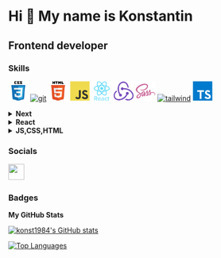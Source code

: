 # Hi 👋 My name is Konstantin

## Frontend developer

### Skills

<p align="left">
 <a href="https://www.w3schools.com/css/" target="_blank" rel="noreferrer" title="CSS"><img src="https://raw.githubusercontent.com/devicons/devicon/master/icons/css3/css3-original-wordmark.svg" alt="css3" width="40" height="40"/></a> 
 <a href="https://git-scm.com/" target="_blank" rel="noreferrer"  title="Git"><img src="https://www.vectorlogo.zone/logos/git-scm/git-scm-icon.svg" alt="git" width="40" height="40"/></a> 
 <a href="https://www.w3.org/html/" target="_blank" rel="noreferrer" title="HTML5"><img src="https://raw.githubusercontent.com/devicons/devicon/master/icons/html5/html5-original-wordmark.svg" alt="html5" width="40" height="40"/></a> 
 <a href="https://developer.mozilla.org/en-US/docs/Web/JavaScript" target="_blank" rel="noreferrer" title="JAVASCRIPT"><img src="https://raw.githubusercontent.com/devicons/devicon/master/icons/javascript/javascript-original.svg" alt="javascript" width="40" height="40"/></a> 
 <a href="https://reactjs.org/" target="_blank" rel="noreferrer" title="REACT"><img src="https://raw.githubusercontent.com/devicons/devicon/master/icons/react/react-original-wordmark.svg" alt="react" width="40" height="40"/></a> 
 <a href="https://redux.js.org" target="_blank" rel="noreferrer" title="REDUX"><img src="https://raw.githubusercontent.com/devicons/devicon/master/icons/redux/redux-original.svg" alt="redux" width="40" height="40"/></a> 
 <a href="https://sass-lang.com" target="_blank" rel="noreferrer" title="SASS"><img src="https://raw.githubusercontent.com/devicons/devicon/master/icons/sass/sass-original.svg" alt="sass" width="40" height="40"/></a> 
 <a href="https://tailwindcss.com/" target="_blank" rel="noreferrer" title="TAILWIND"><img src="https://www.vectorlogo.zone/logos/tailwindcss/tailwindcss-icon.svg" alt="tailwind" width="40" height="40"/></a> 
 <a href="https://www.typescriptlang.org/" target="_blank" rel="noreferrer" title="TYPESCRIPT"><img src="https://raw.githubusercontent.com/devicons/devicon/master/icons/typescript/typescript-original.svg" alt="typescript" width="40" height="40"/> </a> 
</li>


<details><summary><b>Next</b></summary>
  <ul>
    <li>
      <a href="https://custom-amazon.vercel.app/" target="_blank" rel="noreferrer" title="demo">Amazone</a>
      <a href="https://github.com/konst1984/my_amazone" target="_blank" rel="noreferrer" title="repository">
        <picture> 
        <source media="(prefers-color-scheme: dark)" srcset="https://raw.githubusercontent.com/danielcranney/readme-generator/main/public/icons/socials/github-dark.svg" />
        <source media="(prefers-color-scheme: light)" srcset="https://raw.githubusercontent.com/danielcranney/readme-generator/main/public/icons/socials/github.svg" />
        </picture>
      </a>
    </li>
  </ul>
</details>

<details><summary><b>React</b></summary>  
  <ul>
    <li>
      <a href="https://konst1984.github.io/movix/" target="_blank" rel="noreferrer" title="demo">Movies App 2.0(via VPN)</a> 
      <a href="https://github.com/konst1984/movix" target="_blank" rel="noreferrer" title="repository"> 
        <picture> 
          <source media="(prefers-color-scheme: dark)" srcset="https://raw.githubusercontent.com/danielcranney/readme-generator/main/public/icons/socials/github-dark.svg" /> 
          <source media="(prefers-color-scheme: light)" srcset="https://raw.githubusercontent.com/danielcranney/readme-generator/main/public/icons/socials/github.svg" /> 
          <img src="https://raw.githubusercontent.com/danielcranney/readme-generator/main/public/icons/socials/github.svg" width="16" height="16" />
        </picture>
      </a>
    </li>
    <li>
      <a href="https://konst1984.github.io/clothing_store/" target="_blank" rel="noreferrer" title="demo">Clothing store</a>
      <a href="https://github.com/konst1984/clothing_store" target="_blank" rel="noreferrer" title="repository"> 
        <picture> 
          <source media="(prefers-color-scheme: dark)" srcset="https://raw.githubusercontent.com/danielcranney/readme-generator/main/public/icons/socials/github-dark.svg" /> 
          <source media="(prefers-color-scheme: light)" srcset="https://raw.githubusercontent.com/danielcranney/readme-generator/main/public/icons/socials/github.svg" /> 
          <img src="https://raw.githubusercontent.com/danielcranney/readme-generator/main/public/icons/socials/github.svg" width="16" height="16" /> 
        </picture>
      </a>
    </li>
    <li>
      <a href="https://konst1984.github.io/goods_store/" target="_blank" rel="noreferrer" title="demo">Goods Store</a>
      <a href="https://github.com/konst1984/goods_store" target="_blank" rel="noreferrer" title="repository"> 
        <picture> 
          <source media="(prefers-color-scheme: dark)" srcset="https://raw.githubusercontent.com/danielcranney/readme-generator/main/public/icons/socials/github-dark.svg" />
          <source media="(prefers-color-scheme: light)" srcset="https://raw.githubusercontent.com/danielcranney/readme-generator/main/public/icons/socials/github.svg" />
          <img src="https://raw.githubusercontent.com/danielcranney/readme-generator/main/public/icons/socials/github.svg" width="16" height="16" />
        </picture>
      </a>
    </li>
    <li>
      <a href="https://konst1984.github.io/games_store/" target="_blank" rel="noreferrer" title="demo">Games Store</a>
      <a href="https://github.com/konst1984/games_store" target="_blank" rel="noreferrer" title="repository"> 
        <picture> 
          <source media="(prefers-color-scheme: dark)" srcset="https://raw.githubusercontent.com/danielcranney/readme-generator/main/public/icons/socials/github-dark.svg" />
          <source media="(prefers-color-scheme: light)" srcset="https://raw.githubusercontent.com/danielcranney/readme-generator/main/public/icons/socials/github.svg" />
          <img src="https://raw.githubusercontent.com/danielcranney/readme-generator/main/public/icons/socials/github.svg" width="16" height="16" />
        </picture>
      </a>
    </li>
    <li>
      <a href="https://konst1984.github.io/portfolio_app/" target="_blank" rel="noreferrer" title="demo">Portfolio John Doe</a>
      <a href="https://github.com/konst1984/portfolio_app" target="_blank" rel="noreferrer" title="repository"> 
        <picture> 
          <source media="(prefers-color-scheme: dark)" srcset="https://raw.githubusercontent.com/danielcranney/readme-generator/main/public/icons/socials/github-dark.svg" /> 
          <source media="(prefers-color-scheme: light)" srcset="https://raw.githubusercontent.com/danielcranney/readme-generator/main/public/icons/socials/github.svg" />
          <img src="https://raw.githubusercontent.com/danielcranney/readme-generator/main/public/icons/socials/github.svg" width="16" height="16" />
        </picture>
      </a>
    </li>
    <li>
      <a href="https://konst1984.github.io/foods-react/" target="_blank" rel="noreferrer" title="demo">Food recipes</a>
      <a href="https://github.com/konst1984/foods-react" target="_blank" rel="noreferrer" title="repository"> 
        <picture> 
          <source media="(prefers-color-scheme: dark)" srcset="https://raw.githubusercontent.com/danielcranney/readme-generator/main/public/icons/socials/github-dark.svg" /> 
          <source media="(prefers-color-scheme: light)" srcset="https://raw.githubusercontent.com/danielcranney/readme-generator/main/public/icons/socials/github.svg" />
          <img src="https://raw.githubusercontent.com/danielcranney/readme-generator/main/public/icons/socials/github.svg" width="16" height="16" />
        </picture>
      </a>
    </li>

  </ul>  
</details>

<details>
  <summary>
    <strong>JS,CSS,HTML</strong>
  </summary>
  <ul>
    <li>
      <a href="https://shop-js-pug-css.vercel.app/index.html" target="_blank" rel="noreferrer" title="demo">Shop woman clothes(JS, PUG)</a>
      <a href="https://github.com/konst1984/shop_js_pug_css" target="_blank" rel="noreferrer" title="repository"> 
        <picture> 
          <source media="(prefers-color-scheme: dark)" srcset="https://raw.githubusercontent.com/danielcranney/readme-generator/main/public/icons/socials/github-dark.svg" />
          <source media="(prefers-color-scheme: light)" srcset="https://raw.githubusercontent.com/danielcranney/readme-generator/main/public/icons/socials/github.svg" />
          <img src="https://raw.githubusercontent.com/danielcranney/readme-generator/main/public/icons/socials/github.svg" width="16" height="16" /> 
        </picture>
      </a>
    </li>
    <li>
      <a href="https://konst1984.github.io/landing_rifle-scope/" target="_blank" rel="noreferrer" title="demo">Rifle scope landing(HTML, CSS)</a>
      <a href="https://github.com/konst1984/landing_rifle-scope" target="_blank" rel="noreferrer" title="repository"> 
        <picture> 
          <source media="(prefers-color-scheme: dark)" srcset="https://raw.githubusercontent.com/danielcranney/readme-generator/main/public/icons/socials/github-dark.svg" /> 
          <source media="(prefers-color-scheme: light)" srcset="https://raw.githubusercontent.com/danielcranney/readme-generator/main/public/icons/socials/github.svg" />
          <img src="https://raw.githubusercontent.com/danielcranney/readme-generator/main/public/icons/socials/github.svg" width="16" height="16" />
        </picture>
      </a>
    </li>
  </ul>
</details>


### Socials

<p align="left"> <a href="https://www.github.com/konst1984" target="_blank" rel="noreferrer"> <picture> <source media="(prefers-color-scheme: dark)" srcset="https://raw.githubusercontent.com/danielcranney/readme-generator/main/public/icons/socials/github-dark.svg" /> <source media="(prefers-color-scheme: light)" srcset="https://raw.githubusercontent.com/danielcranney/readme-generator/main/public/icons/socials/github.svg" /> <img src="https://raw.githubusercontent.com/danielcranney/readme-generator/main/public/icons/socials/github.svg" width="32" height="32" /> </picture> </a></li>


### Badges

<b>My GitHub Stats</b>

<a href="http://www.github.com/konst1984"><img src="https://github-readme-stats.vercel.app/api?username=konst1984&show_icons=true&hide=&count_private=true&title_color=3382ed&text_color=ffffff&icon_color=0891b2&bg_color=22272e&hide_border=true&show_icons=true" alt="konst1984's GitHub stats" /></a>

<a href="https://github.com/konst1984" align="left"><img src="https://github-readme-stats.vercel.app/api/top-langs/?username=konst1984&langs_count=10&title_color=3382ed&text_color=ffffff&icon_color=0891b2&bg_color=22272e&hide_border=true&locale=en&custom_title=Top%20%Languages" alt="Top Languages" /></a>
